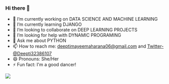 ### Hi there 👋




- 🔭 I’m currently working on DATA SCIENCE AND MACHINE LEARNING
- 🌱 I’m currently learning DJANGO
- 👯 I’m looking to collaborate on DEEP LEARNING PROJECTS
- 🤔 I’m looking for help with DYNAMIC PROGRAMING
- 💬 Ask me about PYTHON
- 📫 How to reach me: deeptimayeemaharana06@gmail.com and [Twitter-@Deepti32386107](https://twitter.com/Deepti32386107)
- 😄 Pronouns: She/Her
- ⚡ Fun fact: I'm a good dancer!
<img src="https://github-readme-stats.vercel.app/api?username=deepti6777&&show_icons=true&title_color=ffffff&icon_color=bb2acf&text_color=daf7dc&bg_color=151515">
